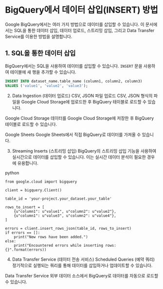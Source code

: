 # BigQuery에서 데이터 삽입(INSERT) 방법

Google BigQuery에서는 여러 가지 방법으로 데이터를 삽입할 수 있습니다. 이 문서에서는 SQL을 통한 데이터 삽입, 데이터 업로드, 스트리밍 삽입, 그리고 Data Transfer Service를 이용한 방법을 설명합니다.

## 1. SQL을 통한 데이터 삽입

BigQuery에서는 SQL을 사용하여 데이터를 삽입할 수 있습니다. `INSERT` 문을 사용하여 테이블에 새 행을 추가할 수 있습니다.

```sql
INSERT INTO dataset_name.table_name (column1, column2, column3)
VALUES ('value1', 'value2', 'value3');
```

2. Data Ingestion (데이터 업로드)
CSV, JSON 파일 업로드
CSV, JSON 형식의 파일을 Google Cloud Storage에 업로드한 후 BigQuery 테이블로 로드할 수 있습니다.

Google Cloud Storage
데이터를 Google Cloud Storage에 저장한 후 BigQuery 테이블로 로드할 수 있습니다.

Google Sheets
Google Sheets에서 직접 BigQuery로 데이터를 가져올 수 있습니다.

3. Streaming Inserts (스트리밍 삽입)
BigQuery의 스트리밍 삽입 기능을 사용하여 실시간으로 데이터를 삽입할 수 있습니다. 이는 실시간 데이터 분석이 필요한 경우에 유용합니다.

python 
```
from google.cloud import bigquery

client = bigquery.Client()

table_id = 'your-project.your_dataset.your_table'

rows_to_insert = [
    {u"column1": u"value1", u"column2": u"value2"},
    {u"column1": u"value3", u"column2": u"value4"},
]

errors = client.insert_rows_json(table_id, rows_to_insert)
if errors == []:
    print("New rows have been added.")
else:
    print("Encountered errors while inserting rows: {}".format(errors))
```
4. Data Transfer Service (데이터 전송 서비스)
Scheduled Queries (예약 쿼리)
정기적으로 실행되는 쿼리를 통해 데이터를 삽입하거나 업데이트할 수 있습니다.

Data Transfer Service
외부 데이터 소스에서 BigQuery로 데이터를 자동으로 로드할 수 있습니다.
